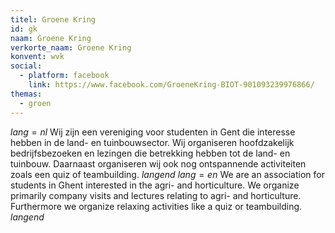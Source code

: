```yaml
---
titel: Groene Kring
id: gk
naam: Groene Kring
verkorte_naam: Groene Kring
konvent: wvk
social:
  - platform: facebook
    link: https://www.facebook.com/GroeneKring-BIOT-901093239976866/
themas:
  - groen
---
```


$lang=nl$ 
Wij zijn een vereniging voor studenten in Gent die interesse hebben in de land- en tuinbouwsector.
Wij organiseren hoofdzakelijk bedrijfsbezoeken en lezingen die betrekking hebben tot de land- en tuinbouw. Daarnaast organiseren wij ook nog ontspannende activiteiten zoals een quiz of teambuilding. 
$langend$ 
$lang=en$ 
We are an association for students in Ghent interested in the agri- and horticulture. We organize primarily company visits and lectures relating to agri- and horticulture. Furthermore we organize relaxing activities like a quiz or teambuilding. 
$langend$
